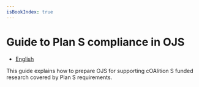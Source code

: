 ```yaml
---
isBookIndex: true
---
```

# Guide to Plan S compliance in OJS

* [English](./en)

This guide explains how to prepare OJS for supporting cOAlition S funded research covered by Plan S requirements.
